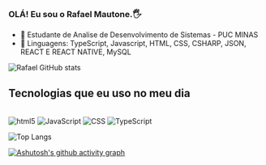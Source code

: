 ### OLÁ! Eu sou o Rafael Mautone.🖐

- 🔭 Estudante de Analise de Desenvolvimento de Sistemas - PUC MINAS
- 🌱 Linguagens: TypeScript, Javascript, HTML, CSS, CSHARP, JSON, REACT E REACT NATIVE, MySQL

![Rafael GitHub stats](https://github-readme-stats.vercel.app/api?username=rafaelmautone&show_icons=true&theme=dracula)

## Tecnologias que eu uso no meu dia

<div style="display: inline_block"><br/>
  <img aling="center" alt="html5" src="https://img.shields.io/badge/HTML5-E34F26?style=for-the-badge&logo=html5&logoColor=white" />
  <img aling="center" alt="JavaScript" src="https://img.shields.io/badge/JavaScript-323330?style=for-the-badge&logo=javascript&logoColor=F7DF1E" />
  <img aling="center" alt="CSS" src="https://img.shields.io/badge/CSS-239120?&style=for-the-badge&logo=css3&logoColor=white" />
  <img aling="center" alt="TypeScript" src="https://img.shields.io/badge/TypeScript-007ACC?style=for-the-badge&logo=typescript&logoColor=white" />
</div>

![Top Langs](https://github-readme-stats.vercel.app/api/top-langs/?username=rafaelmautone&exclude_repo=github-readme-stats,rafaelmautone.github.io&theme=dracula) 

[![Ashutosh's github activity graph](https://github-readme-activity-graph.vercel.app/graph?username=rafaelmautone&bg_color=0a0c10&color=ec688d&line=79dafa&point=ffffff&area=true&hide_border=true)](https://github.com/ashutosh00710/github-readme-activity-graph)


